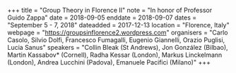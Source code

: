 +++
title = "Group Theory in Florence II"
note = "In honor of Professor Guido Zappa"
date = 2018-09-05
enddate = 2018-09-07
dates = "September 5 - 7, 2018"
dateadded = 2017-12-13
location = "Florence, Italy"
webpage = "https://groupsinflorence2.wordpress.com"
organisers = "Carlo Casolo, Silvio Dolfi, Francesco Fumagalli, Eugenio Giannelli, Orazio Puglisi, Lucia Sanus"
speakers = "Collin Bleak (St Andrews), Jon González (Bilbao), Martin Kassabov* (Cornell), Radha Kessar (London), Markus Linckelmann (London), Andrea Lucchini (Padova), Emanuele Pacifici (Milano)"
+++
